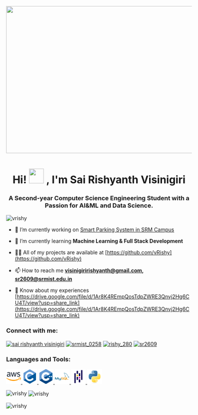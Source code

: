 <img src="https://user-images.githubusercontent.com/66677354/225420792-71098672-a76b-4275-93d7-83f151bb67e6.gif" width="1200" height="400"  />

<h1 align="center">Hi! <img src="https://c.tenor.com/4kIHjPaMiDoAAAAi/the-blobs-live-on-waving.gif" height="40" width="40" /> , I'm Sai Rishyanth Visinigiri</h1>

<h3 align="center">A Second-year Computer Science Engineering Student with a Passion for AI&ML and Data Science.</h3>


<p align="left"> <img src="https://komarev.com/ghpvc/?username=vrishy&label=Profile%20views&color=0e75b6&style=flat" alt="vrishy" /> </p>

- 🔭 I’m currently working on [Smart Parking System in SRM Campus](https://github.com/vRishy/Smart-Parking-System-in-SRM-Campus)

- 🌱 I’m currently learning **Machine Learning & Full Stack Development**

- 👨‍💻 All of my projects are available at [https://github.com/vRishy](https://github.com/vRishy)

- 📫 How to reach me **visinigiririshyanth@gmail.com, sr2609@srmist.edu.in**

- 📄 Know about my experiences [https://drive.google.com/file/d/1Ar8K4REmpQosTdpZWRE3Qnvj2Hg6CU4T/view?usp=share_link](https://drive.google.com/file/d/1Ar8K4REmpQosTdpZWRE3Qnvj2Hg6CU4T/view?usp=share_link)

<h3 align="left">Connect with me:</h3>
<p align="left">
<a href="https://linkedin.com/in/sai rishyanth visinigiri" target="blank"><img align="center" src="https://raw.githubusercontent.com/rahuldkjain/github-profile-readme-generator/master/src/images/icons/Social/linked-in-alt.svg" alt="sai rishyanth visinigiri" height="30" width="40" /></a>
<a href="https://www.codechef.com/users/srmist_0258" target="blank"><img align="center" src="https://cdn.jsdelivr.net/npm/simple-icons@3.1.0/icons/codechef.svg" alt="srmist_0258" height="30" width="40" /></a>
<a href="https://www.hackerrank.com/rishy_280" target="blank"><img align="center" src="https://raw.githubusercontent.com/rahuldkjain/github-profile-readme-generator/master/src/images/icons/Social/hackerrank.svg" alt="rishy_280" height="30" width="40" /></a>
<a href="https://www.leetcode.com/sr2609" target="blank"><img align="center" src="https://raw.githubusercontent.com/rahuldkjain/github-profile-readme-generator/master/src/images/icons/Social/leet-code.svg" alt="sr2609" height="30" width="40" /></a>
</p>

<h3 align="left">Languages and Tools:</h3>
<p align="left"> <a href="https://aws.amazon.com" target="_blank" rel="noreferrer"> <img src="https://raw.githubusercontent.com/devicons/devicon/master/icons/amazonwebservices/amazonwebservices-original-wordmark.svg" alt="aws" width="40" height="40"/> </a> <a href="https://www.cprogramming.com/" target="_blank" rel="noreferrer"> <img src="https://raw.githubusercontent.com/devicons/devicon/master/icons/c/c-original.svg" alt="c" width="40" height="40"/> </a> <a href="https://www.w3schools.com/cpp/" target="_blank" rel="noreferrer"> <img src="https://raw.githubusercontent.com/devicons/devicon/master/icons/cplusplus/cplusplus-original.svg" alt="cplusplus" width="40" height="40"/> </a> <a href="https://www.mysql.com/" target="_blank" rel="noreferrer"> <img src="https://raw.githubusercontent.com/devicons/devicon/master/icons/mysql/mysql-original-wordmark.svg" alt="mysql" width="40" height="40"/> </a> <a href="https://pandas.pydata.org/" target="_blank" rel="noreferrer"> <img src="https://raw.githubusercontent.com/devicons/devicon/2ae2a900d2f041da66e950e4d48052658d850630/icons/pandas/pandas-original.svg" alt="pandas" width="40" height="40"/> </a> <a href="https://www.python.org" target="_blank" rel="noreferrer"&theme=radical> <img src="https://raw.githubusercontent.com/devicons/devicon/master/icons/python/python-original.svg" alt="python" width="40" height="40"/> </a> </p>

<p><img align="left" src="https://github-readme-stats.vercel.app/api/top-langs?username=vrishy&show_icons=true&locale=en&layout=compact&theme=radical" alt="vrishy"/></p>

<p>&nbsp;<img align="center" src="https://github-readme-stats.vercel.app/api?username=vrishy&show_icons=true&locale=en&theme=radical" alt="vrishy"/></p>

<p><img align="center" src="https://github-readme-streak-stats.herokuapp.com/?user=vrishy&theme=radical" alt="vrishy"/></p>

